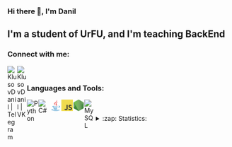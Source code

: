 ### Hi there 👋, I'm Danil

## I'm a student of UrFU, and I'm teaching BackEnd 

### Connect with me:

[<img align="left" alt="KlusovDanil | Telegram" width="22px" src="https://cdn-icons-png.flaticon.com/512/5968/5968804.png" />][telegram]
[<img align="left" alt="KlusovDanil | VK" width="22px" src="https://cdn-icons.flaticon.com/png/512/3536/premium/3536582.png?token=exp=1648707161~hmac=4830e646f6328c45ddd05e75bad14943" />][vk]

<br />

### Languages and Tools:

<img align="left" alt="Python" width="26px" src="https://cdn-icons-png.flaticon.com/512/5968/5968350.png" />
<img align="left" alt="C#" width="26px" src="https://cdn-icons-png.flaticon.com/512/6132/6132221.png" />
<img align="left" alt="Java" width="26px" src="https://raw.githubusercontent.com/devicons/devicon/1119b9f84c0290e0f0b38982099a2bd027a48bf1/icons/java/java-original.svg" />
<img align="left" alt="JavaScript" width="26px" src="https://raw.githubusercontent.com/github/explore/80688e429a7d4ef2fca1e82350fe8e3517d3494d/topics/javascript/javascript.png" />
<img align="left" alt="Node.js" width="26px" src="https://raw.githubusercontent.com/github/explore/80688e429a7d4ef2fca1e82350fe8e3517d3494d/topics/nodejs/nodejs.png" />
<img align="left" alt="MySQL" width="26px" src="https://cdn-icons-png.flaticon.com/512/919/919836.png" />


<br />
<br />


<details>
  <summary>:zap: Statistics:</summary>
   <img align="left" alt="codeSTACKr's GitHub Stats" src="https://github-readme-stats.vercel.app/api/top-langs/?username=DanilKlus&langs_count=8&layout=compact&theme=dark" />
    <br />
    <img align="left" alt="codeSTACKr's GitHub Stats" src="https://github-readme-stats.vercel.app/api?username=DanilKlus&show_icons=true&theme=dark" />
</details>

[telegram]: https://t.me/djforjam
[vk]: https://vk.com/id260884336
